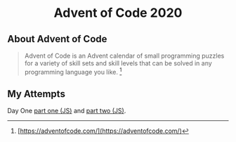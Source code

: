 <div style="text-align: center;">
<h1>Advent of Code 2020</h1>
</div>

## About Advent of Code

> Advent of Code is an Advent calendar of small programming puzzles for a variety of skill sets and skill levels that can be solved in any programming language you like.
[^1]

[^1]: [https://adventofcode.com/](https://adventofcode.com/)

## My Attempts

Day One [part one (JS)](./day-one/solve-part-one.js) and [part two (JS)](./day-one/solve-part-two.js).

